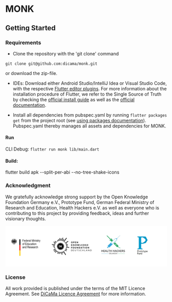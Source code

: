 
# MONK

## Getting Started
### Requirements

- Clone the repository with the 'git clone' command

```git
git clone git@github.com:dicama/monk.git
```
or download the zip-file.

- IDEs: Download either Android Studio/IntelliJ Idea or Visual Studio Code, with the respective [Flutter editor plugins](https://flutter.dev/docs/get-started/editor). For more information about the installation procedure of Flutter, we refer to the Single Source of Truth by checking the [official install guide](https://flutter.dev/docs/get-started/install) as well as the [official documentation](https://flutter.dev/docs).

- Install all dependencies from pubspec.yaml by running `flutter packages get` from the project root (see [using packages documentation](https://flutter.dev/docs/development/packages-and-plugins/using-packages#adding-a-package-dependency-to-an-app)). Pubspec.yaml thereby manages all assets and dependencies for
MONK. 

#### Run

CLI Debug: `flutter run monk lib/main.dart`

#### Build:

flutter build apk --split-per-abi --no-tree-shake-icons

### Acknowledgment

We gratefully acknowledge strong support by the Open Knowledge Foundation Germany e.V., Prototype Fund, German Federal Ministry of Research and Education, Health Hackers e.V. as well as everyone who is contributing to this project by providing feedback, ideas and further visionary thoughts.

<p class="aligncenter">
       <img align="middle" src="https://github.com/dicama/dicama/blob/dicama-imgs-1/acknowledgments.svg" width="800">
 </p>
   
### License
All work provided is published under the terms of the MIT Licence Agreement.
See <a href="https://github.com/dicama/monk-modules/blob/main/LICENSE">DiCaMa Licence Agreement</a> for more information.




